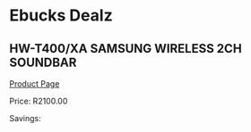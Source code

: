 
# Ebucks Dealz
## HW-T400/XA SAMSUNG WIRELESS 2CH SOUNDBAR
[Product Page](https://www.ebucks.com/web/shop/productSelected.do?prodId=1226666792&catId=1083262740)

Price: R2100.00

Savings: 


	